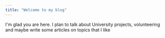 ```yaml
---
title: "Welcome to my blog"
---
```


I'm glad you are here. I plan to talk about University projects, volunteering and maybe write some articles on topics that I like
